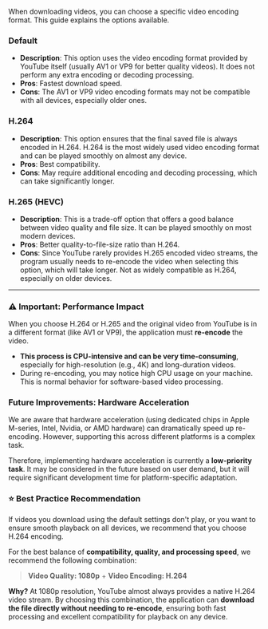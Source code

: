 When downloading videos, you can choose a specific video encoding format. This guide explains the options available.

### Default

- **Description**: This option uses the video encoding format provided by YouTube itself (usually AV1 or VP9 for better quality videos). It does not perform any extra encoding or decoding processing.
- **Pros**: Fastest download speed.
- **Cons**: The AV1 or VP9 video encoding formats may not be compatible with all devices, especially older ones.

### H.264

- **Description**: This option ensures that the final saved file is always encoded in H.264. H.264 is the most widely used video encoding format and can be played smoothly on almost any device.
- **Pros**: Best compatibility.
- **Cons**: May require additional encoding and decoding processing, which can take significantly longer.

### H.265 (HEVC)

- **Description**: This is a trade-off option that offers a good balance between video quality and file size. It can be played smoothly on most modern devices.
- **Pros**: Better quality-to-file-size ratio than H.264.
- **Cons**: Since YouTube rarely provides H.265 encoded video streams, the program usually needs to re-encode the video when selecting this option, which will take longer. Not as widely compatible as H.264, especially on older devices.

---

### ⚠️ Important: Performance Impact

When you choose H.264 or H.265 and the original video from YouTube is in a different format (like AV1 or VP9), the application must **re-encode** the video.

- **This process is CPU-intensive and can be very time-consuming**, especially for high-resolution (e.g., 4K) and long-duration videos.
- During re-encoding, you may notice high CPU usage on your machine. This is normal behavior for software-based video processing.

### Future Improvements: Hardware Acceleration

We are aware that hardware acceleration (using dedicated chips in Apple M-series, Intel, Nvidia, or AMD hardware) can dramatically speed up re-encoding. However, supporting this across different platforms is a complex task.

Therefore, implementing hardware acceleration is currently a **low-priority task**. It may be considered in the future based on user demand, but it will require significant development time for platform-specific adaptation.

### ⭐ Best Practice Recommendation

If videos you download using the default settings don't play, or you want to ensure smooth playback on all devices, we recommend that you choose H.264 encoding.

For the best balance of **compatibility, quality, and processing speed**, we recommend the following combination:

> **Video Quality: 1080p** + **Video Encoding: H.264**

**Why?** At 1080p resolution, YouTube almost always provides a native H.264 video stream. By choosing this combination, the application can **download the file directly without needing to re-encode**, ensuring both fast processing and excellent compatibility for playback on any device.